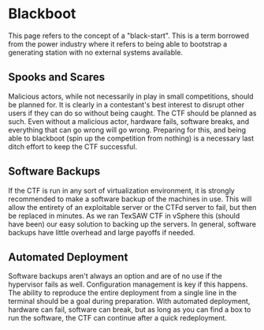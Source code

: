 # Blackboot

This page refers to the concept of a "black-start".  This is a term borrowed from the power industry where it refers to being able to bootstrap a generating station with no external systems available.

## Spooks and Scares
Malicious actors, while not necessarily in play in small competitions, should be planned for. It is clearly in a contestant's best interest to disrupt other users if they can do so without being caught. The CTF should be planned as such. Even without a malicious actor, hardware fails, software breaks, and everything that can go wrong will go wrong. Preparing for this, and being able to blackboot (spin up the competition from nothing) is a necessary last ditch effort to keep the CTF successful.

## Software Backups
If the CTF is run in any sort of virtualization environment, it is strongly recommended to make a software backup of the machines in use. This will allow the entirety of an exploitable server or the CTFd server to fail, but then be replaced in minutes. As we ran TexSAW CTF in vSphere this (should have been) our easy solution to backing up the servers. In general, software backups have little overhead and large payoffs if needed.

## Automated Deployment
Software backups aren't always an option and are of no use if the hypervisor fails as well. Configuration management is key if this happens. The ability to reproduce the entire deployment from a single line in the terminal should be a goal during preparation. With automated deployment, hardware can fail, software can break, but as long as you can find a box to run the software, the CTF can continue after a quick redeployment.

